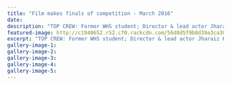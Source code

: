 ```yaml
---
title: "Film makes finals of competition - March 2016"
date: 
description: "TOP CREW: Former WHS student; Director & lead actor Jharaiz Kiriona (left) with Wings team members Olivia Preston, Georgina Bloomfield, Grace Goulter & Antony Redgrave at Tropfest on Saturday night."
featured-image: http://c1940652.r52.cf0.rackcdn.com/56d8d5f9b8d39a3ca3000eaa/Jharaiz-Kiriona-film-makes-finals-of-comp.-former-WHS-student.jpg
excerpt: "TOP CREW: Former WHS student; Director & lead actor Jharaiz Kiriona (left) with Wings team members Olivia Preston, Georgina Bloomfield, Grace Goulter & Antony Redgrave at Tropfest on Saturday night."
gallery-image-1: 
gallery-image-2: 
gallery-image-3: 
gallery-image-4: 
gallery-image-5: 
---
```

